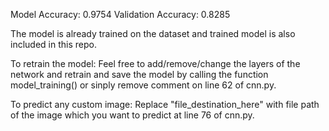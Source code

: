 Model Accuracy:  0.9754 Validation Accuracy: 0.8285

The model is already trained on the dataset and trained model is also included in this repo.


To retrain the model:
Feel free to add/remove/change the layers of the network and retrain and save the model by calling the function model_training() or sinply remove comment on line 62 of cnn.py.

To predict any custom image:
Replace "file_destination_here" with file path of the image which you want to predict at line 76 of cnn.py.
